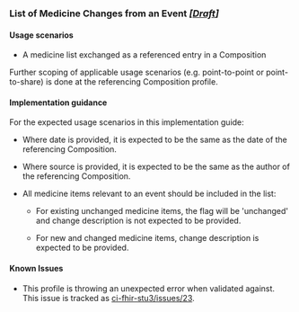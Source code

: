 ### List of Medicine Changes from an Event *[[Draft](http://hl7.org/fhir/stu3/valueset-publication-status.html)]*

#### Usage scenarios

* A medicine list exchanged as a referenced entry in a Composition

Further scoping of applicable usage scenarios (e.g. point-to-point or point-to-share) is done at the referencing Composition profile.

#### Implementation guidance

For the expected usage scenarios in this implementation guide:

* Where date is provided, it is expected to be the same as the date of the referencing Composition.

* Where source is provided, it is expected to be the same as the author of the referencing Composition.

* All medicine items relevant to an event should be included in the list:

    * For existing unchanged medicine items, the flag  will be 'unchanged' and change description is not expected to be provided.

    * For new and changed medicine items, change description is expected to be provided.

#### Known Issues

* This profile is throwing an unexpected error when validated against. This issue is tracked as [ci-fhir-stu3/issues/23](https://github.com/AuDigitalHealth/ci-fhir-stu3/issues/23).
